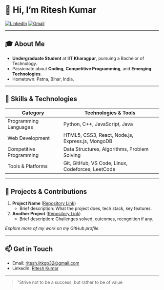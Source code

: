 # 👋 Hi, I’m Ritesh Kumar

[![LinkedIn](https://img.shields.io/badge/LinkedIn-Connect-blue?style=flat&logo=linkedin)](https://www.linkedin.com/in/ritesh-kumar32/) [![Gmail](https://img.shields.io/badge/Gmail-contact-red?style=flat&logo=gmail)](mailto:ritesh.iitkgp32@gmail.com)

---

## 🎓 About Me

- **Undergraduate Student** at **IIT Kharagpur**, pursuing a Bachelor of Technology.
- Passionate about **Coding**, **Competitive Programming**, and **Emerging Technologies**.
- Hometown: Patna, Bihar, India.

---

## 🌱 Skills & Technologies

| Category              | Technologies & Tools                              |
|-----------------------|---------------------------------------------------|
| Programming Languages | Python, C++, JavaScript, Java                     |
| Web Development       | HTML5, CSS3, React, Node.js, Express.js, MongoDB   |
| Competitive Programming | Data Structures, Algorithms, Problem Solving     |
| Tools & Platforms     | Git, GitHub, VS Code, Linux, Codeforces, LeetCode  |

---

## 🚀 Projects & Contributions

1. **Project Name** ([Repository Link](https://github.com/RiteshKumar32/project-name))
   - Brief description: What the project does, tech stack, key features.
2. **Another Project** ([Repository Link](https://github.com/RiteshKumar32/another-project))
   - Brief description: Challenges solved, outcomes, recognition if any.

*Explore more of my work on my GitHub profile.*

---

## 📫 Get in Touch

- Email: [ritesh.iitkgp32@gmail.com](mailto:ritesh.iitkgp32@gmail.com)
- LinkedIn: [Ritesh Kumar](https://www.linkedin.com/in/ritesh-kumar-iitkgp32)

---

> "Strive not to be a success, but rather to be of value
